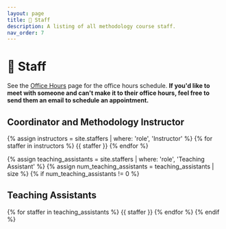 ```yaml
---
layout: page
title: 🙋 Staff
description: A listing of all methodology course staff.
nav_order: 7
---
```


# 🙋 Staff

See the [Office Hours](../office-hours) page for the office hours schedule. **If you'd like to meet with someone and can't make it to their office hours, feel free to send them an email to schedule an appointment.**

## Coordinator and Methodology Instructor

{% assign instructors = site.staffers | where: 'role', 'Instructor' %}
{% for staffer in instructors %}
{{ staffer }}
{% endfor %}

{% assign teaching_assistants = site.staffers | where: 'role', 'Teaching Assistant' %}
{% assign num_teaching_assistants = teaching_assistants | size %}
{% if num_teaching_assistants != 0 %}

## Teaching Assistants

{% for staffer in teaching_assistants %}
{{ staffer }}
{% endfor %}
{% endif %}
